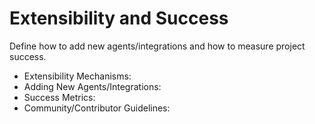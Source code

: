 # Extensibility and Success

Define how to add new agents/integrations and how to measure project success.

- Extensibility Mechanisms:
- Adding New Agents/Integrations:
- Success Metrics:
- Community/Contributor Guidelines:
